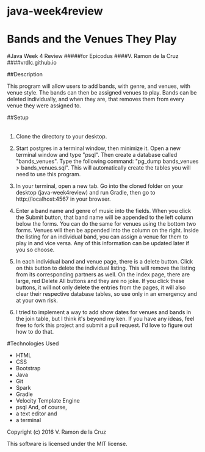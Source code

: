 # java-week4review

# Bands and the Venues They Play
#Java Week 4 Review
#####for Epicodus
####V. Ramon de la Cruz
####vrdlc.github.io

##Description

This program will allow users to add bands, with genre, and venues, with venue style. The bands can then be assigned venues to play. Bands can be deleted individually, and when they are, that removes them from every venue they were assigned to. 


##Setup
###### 
1. Clone the directory to your desktop.  

2. Start postgres in a terminal window, then minimize it. Open a new terminal window and type "psql". Then create a database called "bands_venues". Type the following command: "pg_dump bands_venues > bands_venues.sql". This will automatically create the tables you will need to use this program. 

3. In your terminal, open a new tab. Go into the cloned folder on your desktop (java-week4review) and run Gradle, then go to http://localhost:4567 in your browser. 

4. Enter a band name and genre of music into the fields. When you click the Submit button, that band name will be appended to the left column below the forms. You can do the same for venues using the bottom two forms. Venues will then be appended into the column on the right. Inside the listing for an individual band, you can assign a venue for them to play in and vice versa. Any of this information can be updated later if you so choose. 

5. In each individual band and venue page, there is a delete button. Click on this button to delete the individual listing. This will remove the listing from its corresponding partners as well. On the index page, there are large, red Delete All buttons and they are no joke. If you click these buttons, it will not only delete the entries from the pages, it will also clear their respective database tables, so use only in an emergency and at your own risk. 

6. I tried to implement a way to add show dates for venues and bands in the join table, but I think it's beyond my ken. If you have any ideas, feel free to fork this project and submit a pull request. I'd love to figure out how to do that.  


#Technologies Used
* HTML
* CSS
* Bootstrap
* Java
* Git
* Spark
* Gradle
* Velocity Template Engine
* psql
And, of course,
* a text editor and
* a terminal

Copyright (c) 2016 V. Ramon de la Cruz

This software is licensed under the MIT license.

